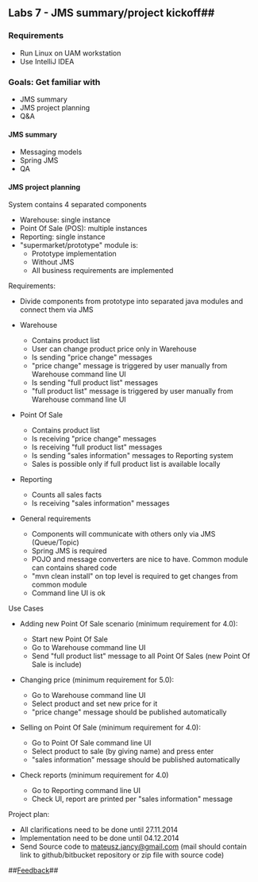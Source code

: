 ## Labs 7 - JMS summary/project kickoff##

### Requirements ###
- Run Linux on UAM workstation
- Use IntelliJ IDEA

### Goals: Get familiar with ###
- JMS summary
- JMS project planning
- Q&A

#### JMS summary ####
- Messaging models
- Spring JMS
- QA

#### JMS project planning ####
System contains 4 separated components
- Warehouse: single instance
- Point Of Sale (POS): multiple instances
- Reporting: single instance
- "supermarket/prototype" module is:
	- Prototype implementation 
	- Without JMS 
	- All business requirements are implemented

Requirements:
- Divide components from prototype into separated java modules and connect them via JMS
- Warehouse 
	- Contains product list
	- User can change product price only in Warehouse 
	- Is sending "price change" messages
	- "price change" message is triggered by user manually from Warehouse command line UI
	- Is sending "full product list" messages
	- "full product list" message is triggered by user manually from Warehouse command line UI

- Point Of Sale
	- Contains product list
	- Is receiving "price change" messages
	- Is receiving "full product list" messages
	- Is sending "sales information" messages to Reporting system
	- Sales is possible only if full product list is available locally

- Reporting
	- Counts all sales facts
	- Is receiving "sales information" messages

- General requirements
	- Components will communicate with others only via JMS (Queue/Topic)
	- Spring JMS is required
	- POJO and message converters are nice to have. Common module can contains shared code
    - "mvn clean install" on top level is required to get changes from common module
    - Command line UI is ok

Use Cases
- Adding new Point Of Sale scenario (minimum requirement for 4.0):
	- Start new Point Of Sale
	- Go to Warehouse command line UI
	- Send "full product list" message to all Point Of Sales (new Point Of Sale is include)

- Changing price (minimum requirement for 5.0):
	- Go to Warehouse command line UI
	- Select product and set new price for it
	- "price change" message should be published automatically

- Selling on Point Of Sale (minimum requirement for 4.0):
	- Go to Point Of Sale command line UI
	- Select product to sale (by giving name) and press enter
	- "sales information" message should be published automatically

- Check reports (minimum requirement for 4.0)
	- Go to Reporting command line UI
	- Check UI, report are printed per "sales information" message

Project plan:
- All clarifications need to be done until 27.11.2014
- Implementation need to be done until 04.12.2014
- Send Source code to mateusz.jancy@gmail.com (mail should contain link to github/bitbucket repository or zip file with source code)

##[Feedback](http://goo.gl/forms/DmWOfcJnRV)##
